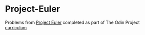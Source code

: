 # Project-Euler
Problems from [Project Euler](http://www.projecteuler.net) completed as part of The Odin Project [curriculum](http://www.theodinproject.com/courses/web-development-101/lessons/javascript-basics?ref=lnav)
